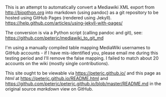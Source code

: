 ---
---

This is an attempt to automatically convert a Mediawiki XML export
from http://biopthon.org into markdown (using pandoc) as a git
repository to be hosted using GitHub Pages (rendered using Jekyll).
https://help.github.com/articles/using-jekyll-with-pages/

The conversion is via a Python script (calling pandoc and git), see:
https://github.com/peterjc/mediawiki_to_git_md

I'm using a manually compiled table mapping MediaWiki usernames
to GitHub accounts - if I have mis-identified you, please email
me during this testing period and I'll remove the false mapping.
I failed to match about 20 accounts on the wiki (mostly single
contributions).

This site ought to be viewable via https://peterjc.github.io/
and this page as *html* at https://peterjc.github.io/README.html
and https://github.com/peterjc/peterjc.github.io/blob/master/README.md
in the original source *markdown* view on GitHub.
